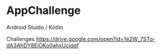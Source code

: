 # AppChallenge
Android Stuido / Kotlin

Challenges https://drive.google.com/open?id=1e2W_7STq-dA3AhDY8EiOKo0ahxUciqgf

